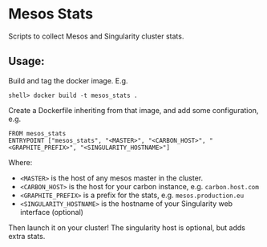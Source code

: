 # Mesos Stats
Scripts to collect Mesos and Singularity cluster stats.

## Usage:
Build and tag the docker image. E.g.

```
shell> docker build -t mesos_stats .
```

Create a Dockerfile inheriting from that image, and add some configuration, e.g.
```
FROM mesos_stats
ENTRYPOINT ["mesos_stats", "<MASTER>", "<CARBON_HOST>", "<GRAPHITE_PREFIX>", "<SINGULARITY_HOSTNAME>"]
```

Where:
- `<MASTER>` is the host of any mesos master in the cluster.
- `<CARBON_HOST>` is the host for your carbon instance, e.g. `carbon.host.com`
- `<GRAPHITE_PREFIX>` is a prefix for the stats, e.g. `mesos.production.eu`
- `<SINGULARITY_HOSTNAME>` is the hostname of your Singularity web interface (optional)


Then launch it on your cluster! The singularity host is optional, but adds extra stats.

